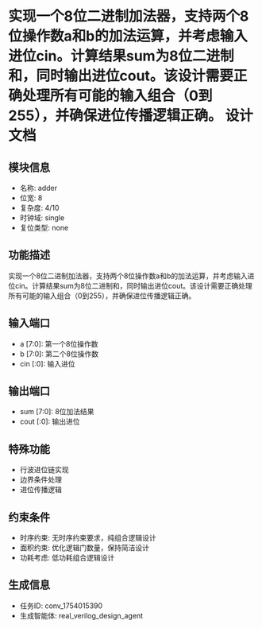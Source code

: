 # 实现一个8位二进制加法器，支持两个8位操作数a和b的加法运算，并考虑输入进位cin。计算结果sum为8位二进制和，同时输出进位cout。该设计需要正确处理所有可能的输入组合（0到255），并确保进位传播逻辑正确。 设计文档

## 模块信息
- 名称: adder
- 位宽: 8
- 复杂度: 4/10
- 时钟域: single
- 复位类型: none

## 功能描述
实现一个8位二进制加法器，支持两个8位操作数a和b的加法运算，并考虑输入进位cin。计算结果sum为8位二进制和，同时输出进位cout。该设计需要正确处理所有可能的输入组合（0到255），并确保进位传播逻辑正确。

## 输入端口
- a [7:0]: 第一个8位操作数
- b [7:0]: 第二个8位操作数
- cin [:0]: 输入进位

## 输出端口
- sum [7:0]: 8位加法结果
- cout [:0]: 输出进位

## 特殊功能
- 行波进位链实现
- 边界条件处理
- 进位传播逻辑

## 约束条件
- 时序约束: 无时序约束要求，纯组合逻辑设计
- 面积约束: 优化逻辑门数量，保持简洁设计
- 功耗考虑: 低功耗组合逻辑设计

## 生成信息
- 任务ID: conv_1754015390
- 生成智能体: real_verilog_design_agent